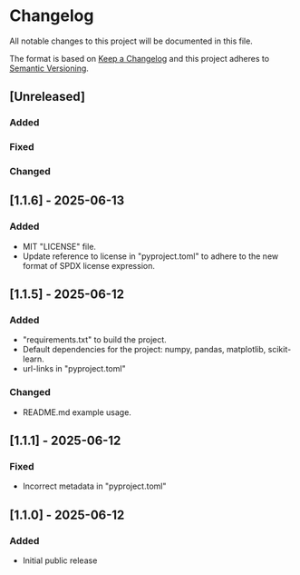 # Changelog

All notable changes to this project will be documented in this file.

The format is based on [Keep a Changelog](https://keepachangelog.com/en/1.1.0/)
and this project adheres to [Semantic Versioning](https://semver.org/spec/v2.0.0.html).

## [Unreleased]

### Added

### Fixed

### Changed

## [1.1.6] - 2025-06-13

### Added

- MIT "LICENSE" file.
- Update reference to license in "pyproject.toml" to adhere to the new format of SPDX license expression.

## [1.1.5] - 2025-06-12

### Added

- "requirements.txt" to build the project.
- Default dependencies for the project: numpy, pandas, matplotlib, scikit-learn.
- url-links in "pyproject.toml"

### Changed

- README.md example usage.

## [1.1.1] - 2025-06-12

### Fixed

- Incorrect metadata in "pyproject.toml"

## [1.1.0] - 2025-06-12

### Added

- Initial public release
